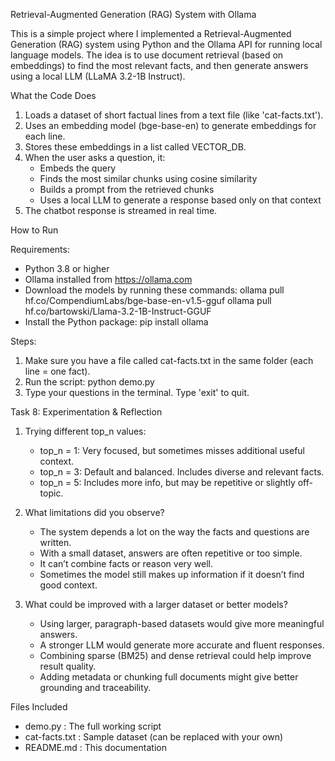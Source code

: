 Retrieval-Augmented Generation (RAG) System with Ollama

This is a simple project where I implemented a Retrieval-Augmented Generation (RAG) system using Python and the Ollama API for running local language models. The idea is to use document retrieval (based on embeddings) to find the most relevant facts, and then generate answers using a local LLM (LLaMA 3.2-1B Instruct).

What the Code Does

1. Loads a dataset of short factual lines from a text file (like 'cat-facts.txt').
2. Uses an embedding model (bge-base-en) to generate embeddings for each line.
3. Stores these embeddings in a list called VECTOR_DB.
4. When the user asks a question, it:
   - Embeds the query
   - Finds the most similar chunks using cosine similarity
   - Builds a prompt from the retrieved chunks
   - Uses a local LLM to generate a response based only on that context
5. The chatbot response is streamed in real time.

How to Run

Requirements:
- Python 3.8 or higher
- Ollama installed from https://ollama.com
- Download the models by running these commands:
    ollama pull hf.co/CompendiumLabs/bge-base-en-v1.5-gguf
    ollama pull hf.co/bartowski/Llama-3.2-1B-Instruct-GGUF
- Install the Python package:
    pip install ollama

Steps:
1. Make sure you have a file called cat-facts.txt in the same folder (each line = one fact).
2. Run the script:
    python demo.py
3. Type your questions in the terminal. Type 'exit' to quit.

Task 8: Experimentation & Reflection

1. Trying different top_n values:
   - top_n = 1: Very focused, but sometimes misses additional useful context.
   - top_n = 3: Default and balanced. Includes diverse and relevant facts.
   - top_n = 5: Includes more info, but may be repetitive or slightly off-topic.

2. What limitations did you observe?
   - The system depends a lot on the way the facts and questions are written.
   - With a small dataset, answers are often repetitive or too simple.
   - It can’t combine facts or reason very well.
   - Sometimes the model still makes up information if it doesn’t find good context.

3. What could be improved with a larger dataset or better models?
   - Using larger, paragraph-based datasets would give more meaningful answers.
   - A stronger LLM would generate more accurate and fluent responses.
   - Combining sparse (BM25) and dense retrieval could help improve result quality.
   - Adding metadata or chunking full documents might give better grounding and traceability.

Files Included

- demo.py         : The full working script
- cat-facts.txt   : Sample dataset (can be replaced with your own)
- README.md       : This documentation


